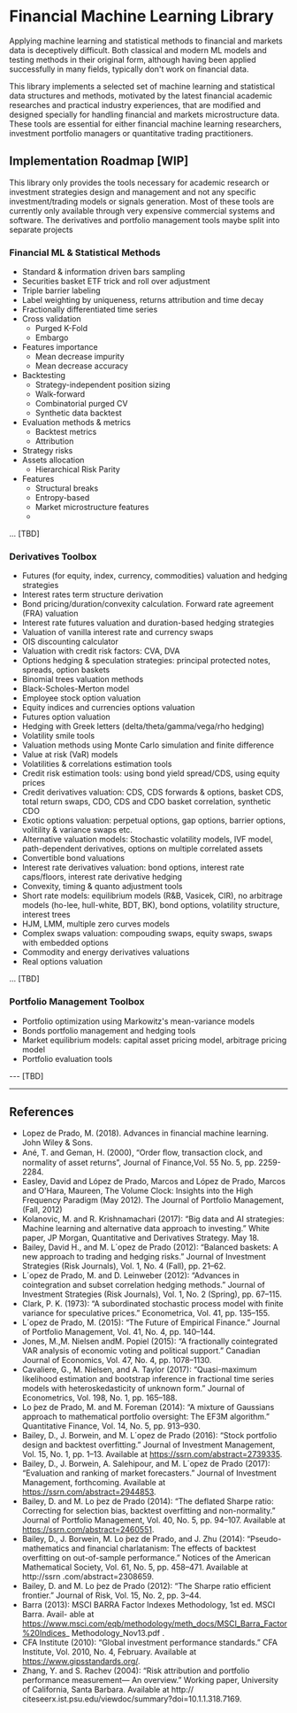 # Financial Machine Learning Library

Applying machine learning and statistical methods to financial and markets data is deceptively difficult.
Both classical and modern ML models and testing methods in their original form, although having been applied
successfully in many fields, typically don't work on financial data.

This library implements a selected set of machine learning and statistical data structures and methods,
motivated by the latest financial academic researches and practical industry experiences, that are modified and designed
specially for handling financial and markets microstructure data. These tools are essential for either financial machine
learning researchers, investment portfolio managers or quantitative trading practitioners.

## Implementation Roadmap [WIP]

This library only provides the tools necessary for academic research or investment strategies design and management and
not any specific investment/trading models or signals generation.
Most of these tools are currently only available through very
expensive commercial systems and software.
The derivatives and portfolio management tools maybe split into separate projects

### Financial ML & Statistical Methods
- Standard & information driven bars sampling
- Securities basket ETF trick and roll over adjustment
- Triple barrier labeling
- Label weighting by uniqueness, returns attribution and time decay
- Fractionally differentiated time series
- Cross validation
  - Purged K-Fold
  - Embargo
- Features importance
  - Mean decrease impurity
  - Mean decrease accuracy
- Backtesting
  - Strategy-independent position sizing
  - Walk-forward
  - Combinatorial purged CV
  - Synthetic data backtest
- Evaluation methods & metrics
  - Backtest metrics
  - Attribution
- Strategy risks
- Assets allocation
  - Hierarchical Risk Parity
- Features
  - Structural breaks
  - Entropy-based
  - Market microstructure features
  - 
... [TBD]

### Derivatives Toolbox
- Futures (for equity, index, currency, commodities) valuation and hedging strategies 
- Interest rates term structure derivation
- Bond pricing/duration/convexity calculation. Forward rate agreement (FRA) valuation
- Interest rate futures valuation and duration-based hedging strategies
- Valuation of vanilla interest rate and currency swaps
- OIS discounting calculator
- Valuation with credit risk factors: CVA, DVA
- Options hedging & speculation strategies: principal protected notes, spreads, option baskets
- Binomial trees valuation methods
- Black-Scholes-Merton model
- Employee stock option valuation
- Equity indices and currencies options valuation
- Futures option valuation
- Hedging with Greek letters (delta/theta/gamma/vega/rho hedging)
- Volatility smile tools
- Valuation methods using Monte Carlo simulation and finite difference
- Value at risk (VaR) models
- Volatilities & correlations estimation tools
- Credit risk estimation tools: using bond yield spread/CDS, using equity prices
- Credit derivatives valuation: CDS, CDS forwards & options, basket CDS, total return swaps, CDO,
CDS and CDO basket correlation, synthetic CDO
- Exotic options valuation: perpetual options, gap options, barrier options, volitility & variance swaps etc.
- Alternative valuation models: Stochastic volatility models, IVF model, path-dependent derivatives,
options on multiple correlated assets
- Convertible bond valuations
- Interest rate derivatives valuation: bond options, interest rate caps/floors, interest rate derivative hedging
- Convexity, timing & quanto adjustment tools
- Short rate models: equilibrium models (R&B, Vasicek, CIR),
no arbitrage models (ho-lee, hull-white, BDT, BK), bond options, volatility structure, interest trees
- HJM, LMM, multiple zero curves models
- Complex swaps valuation: compouding swaps, equity swaps, swaps with embedded options
- Commodity and energy derivatives valuations
- Real options valuation

... [TBD]

### Portfolio Management Toolbox
- Portfolio optimization using Markowitz's mean-variance models
- Bonds portfolio management and hedging tools
- Market equilibrium models: capital asset pricing model, arbitrage pricing model
- Portfolio evaluation tools

--- [TBD]

---
## References
* Lopez de Prado, M. (2018). Advances in financial machine learning. John Wiley & Sons.
* Ané, T. and Geman, H. (2000), “Order ﬂow, transaction clock, and normality of asset returns”, Journal of Finance,Vol. 55 No. 5, pp. 2259-2284.
* Easley, David and López de Prado, Marcos and López de Prado, Marcos and O'Hara, Maureen, The Volume Clock: Insights into the High Frequency Paradigm (May 2012). The Journal of Portfolio Management, (Fall, 2012)
* Kolanovic, M. and R. Krishnamachari (2017): “Big data and AI strategies: Machine learning and alternative data approach to investing.” White paper, JP Morgan, Quantitative and Derivatives Strategy. May 18.
* Bailey, David H., and M. L´opez de Prado (2012): “Balanced baskets: A new approach to trading and hedging risks.” Journal of Investment Strategies (Risk Journals), Vol. 1, No. 4 (Fall), pp. 21–62.
* L´opez de Prado, M. and D. Leinweber (2012): “Advances in cointegration and subset correlation hedging methods.” Journal of Investment Strategies (Risk Journals), Vol. 1, No. 2 (Spring), pp. 67–115.
* Clark, P. K. (1973): “A subordinated stochastic process model with finite variance for speculative prices.” Econometrica, Vol. 41, pp. 135–155.
* L´opez de Prado, M. (2015): “The Future of Empirical Finance.” Journal of Portfolio Management, Vol. 41, No. 4, pp. 140–144.
* Jones, M.,M. Nielsen andM. Popiel (2015): “A fractionally cointegrated VAR analysis of economic voting and political support.” Canadian Journal of Economics, Vol. 47, No. 4, pp. 1078–1130.
* Cavaliere, G., M. Nielsen, and A. Taylor (2017): “Quasi-maximum likelihood estimation and bootstrap inference in fractional time series models with heteroskedasticity of unknown form.” Journal of Econometrics, Vol. 198, No. 1, pp. 165–188.
* Lo ́pez de Prado, M. and M. Foreman (2014): “A mixture of Gaussians approach to mathematical portfolio oversight: The EF3M algorithm.” Quantitative Finance, Vol. 14, No. 5, pp. 913–930.
* Bailey, D., J. Borwein, and M. L´opez de Prado (2016): “Stock portfolio design and backtest overfitting.” Journal of Investment Management, Vol. 15, No. 1, pp. 1–13. Available at https://ssrn.com/abstract=2739335.
* Bailey, D., J. Borwein, A. Salehipour, and M. L´opez de Prado (2017): “Evaluation and ranking of market forecasters.” Journal of Investment Management, forthcoming. Available at https://ssrn.com/abstract=2944853.
* Bailey, D. and M. Lo ́pez de Prado (2014): “The deflated Sharpe ratio: Correcting for selection bias, backtest overfitting and non-normality.” Journal of Portfolio Management, Vol. 40, No. 5, pp. 94–107. Available at https://ssrn.com/abstract=2460551.
* Bailey, D., J. Borwein, M. Lo ́pez de Prado, and J. Zhu (2014): “Pseudo-mathematics and financial charlatanism: The effects of backtest overfitting on out-of-sample performance.” Notices of the American Mathematical Society, Vol. 61, No. 5, pp. 458–471. Available at http://ssrn .com/abstract=2308659.
* Bailey, D. and M. Lo ́pez de Prado (2012): “The Sharpe ratio efficient frontier.” Journal of Risk, Vol. 15, No. 2, pp. 3–44.
* Barra (2013): MSCI BARRA Factor Indexes Methodology, 1st ed. MSCI Barra. Avail- able at https://www.msci.com/eqb/methodology/meth_docs/MSCI_Barra_Factor%20Indices_ Methodology_Nov13.pdf .
* CFA Institute (2010): “Global investment performance standards.” CFA Institute, Vol. 2010, No. 4, February. Available at https://www.gipsstandards.org/.
* Zhang, Y. and S. Rachev (2004): “Risk attribution and portfolio performance measurement— An overview.” Working paper, University of California, Santa Barbara. Available at http:// citeseerx.ist.psu.edu/viewdoc/summary?doi=10.1.1.318.7169.
